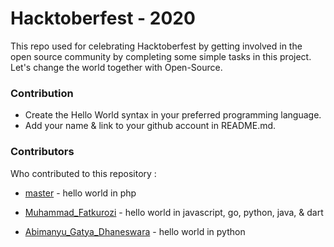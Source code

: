 # Hacktoberfest - 2020

This repo used for celebrating Hacktoberfest by getting involved in the open source community by completing some simple tasks in this project.
Let's change the world together with Open-Source.

### Contribution
  - Create the Hello World syntax in your preferred programming language.
  - Add your name & link to your github account in README.md.

### Contributors
Who contributed to this repository :
* [master] - hello world in php
* [Muhammad_Fatkurozi] - hello world in javascript, go, python, java, & dart
* [Abimanyu_Gatya_Dhaneswara] - hello world in python

  [master]: <https://github.com/codeind>
  [Muhammad_Fatkurozi]: <https://github.com/ibnumardini>
  [Abimanyu_Gatya_Dhaneswara]: <https://github.com/geekbim>